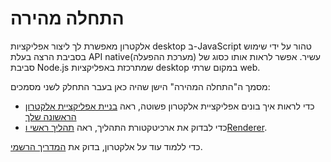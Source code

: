 # התחלה מהירה

אלקטרון מאפשרת לך ליצור אפליקציות desktop ב-JavaScript טהור על ידי שימוש בסביבת הרצה בעלת API native(מערכת ההפעלה) עשיר. אפשר לראות אותו כסוג של סביבת Node.js שמתרכזת באפליקציות desktop במקום שרתי web.

מסמך ה"התחלה המהירה" הישן שהיה כאן בעבר התחלק לשני מסמכים:

* כדי לראות איך בונים אפליקציית אלקטרון פשוטה, ראה [בניית אפליקציית אלקטרון הראשונה שלך][first-app]
* כדי לבדוק את ארכיטקטורת התהליך, ראה [תהליך ראשי וRenderer][processes].

כדי ללמוד עוד על אלקטרון, בדוק את [המדריך הרשמי][readme].

[first-app]: ./first-app.md
[processes]: ./application-architecture.md#main-and-renderer-processes
[readme]: ../

